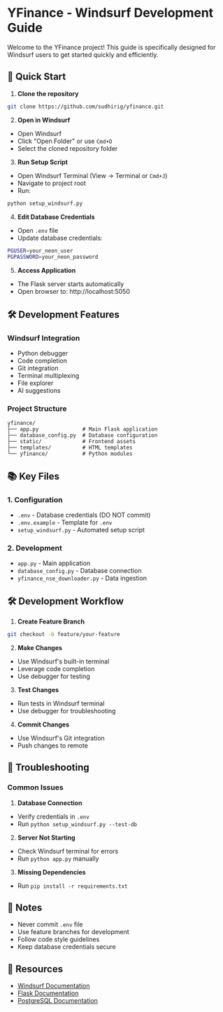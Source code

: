 # YFinance - Windsurf Development Guide

Welcome to the YFinance project! This guide is specifically designed for Windsurf users to get started quickly and efficiently.

## 🚀 Quick Start

1. **Clone the repository**
```bash
git clone https://github.com/sudhirig/yfinance.git
```

2. **Open in Windsurf**
- Open Windsurf
- Click "Open Folder" or use `Cmd+O`
- Select the cloned repository folder

3. **Run Setup Script**
- Open Windsurf Terminal (View -> Terminal or `Cmd+J`)
- Navigate to project root
- Run:
```bash
python setup_windsurf.py
```

4. **Edit Database Credentials**
- Open `.env` file
- Update database credentials:
```bash
PGUSER=your_neon_user
PGPASSWORD=your_neon_password
```

5. **Access Application**
- The Flask server starts automatically
- Open browser to: http://localhost:5050

## 🛠️ Development Features

### Windsurf Integration
- Python debugger
- Code completion
- Git integration
- Terminal multiplexing
- File explorer
- AI suggestions

### Project Structure
```
yfinance/
├── app.py              # Main Flask application
├── database_config.py  # Database configuration
├── static/             # Frontend assets
├── templates/          # HTML templates
└── yfinance/           # Python modules
```

## 📚 Key Files

### 1. Configuration
- `.env` - Database credentials (DO NOT commit)
- `.env.example` - Template for `.env`
- `setup_windsurf.py` - Automated setup script

### 2. Development
- `app.py` - Main application
- `database_config.py` - Database connection
- `yfinance_nse_downloader.py` - Data ingestion

## 🛠️ Development Workflow

1. **Create Feature Branch**
```bash
git checkout -b feature/your-feature
```

2. **Make Changes**
- Use Windsurf's built-in terminal
- Leverage code completion
- Use debugger for testing

3. **Test Changes**
- Run tests in Windsurf terminal
- Use debugger for troubleshooting

4. **Commit Changes**
- Use Windsurf's Git integration
- Push changes to remote

## 🚦 Troubleshooting

### Common Issues
1. **Database Connection**
- Verify credentials in `.env`
- Run `python setup_windsurf.py --test-db`

2. **Server Not Starting**
- Check Windsurf terminal for errors
- Run `python app.py` manually

3. **Missing Dependencies**
- Run `pip install -r requirements.txt`

## 📝 Notes
- Never commit `.env` file
- Use feature branches for development
- Follow code style guidelines
- Keep database credentials secure

## 🔗 Resources
- [Windsurf Documentation](https://docs.codeium.com/windsurf)
- [Flask Documentation](https://flask.palletsprojects.com/)
- [PostgreSQL Documentation](https://www.postgresql.org/docs/)
